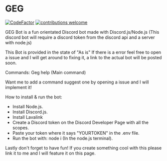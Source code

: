 # GEG
[![CodeFactor](https://www.codefactor.io/repository/github/gregor-davies/geg/badge)](https://www.codefactor.io/repository/github/gregor-davies/geg) [![contributions welcome](https://img.shields.io/badge/contributions-welcome-brightgreen.svg?style=flat)](https://github.com/gregor-davies/geg/issues)


GEG Bot is a fun orientated Discord bot made with Discord.js/Node.js (This discord bot will require a discord token from the discord api and a server with node.js)

This Bot is provided in the state of "As is" If there is a error feel free to open a issue and I will get around to fixing it, a link to the actual bot will be posted soon.

Commands:
Geg help (Main command)

Want me to add a command suggest one by opening a issue and I will implement it!

How to install & run the bot:
- Install Node.js.
- Install Discord.js.
- Install Lavalink
- Create a Discord token on the Discord Developer Page with all the scopes.
- Paste your token where it says "YOURTOKEN" in the .env file.
- Run the bot with: node i (In the node.js terminal).

Lastly don't forget to have fun! If you create something cool with this please link it to me and I will feature it on this page.

